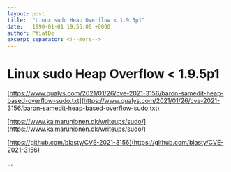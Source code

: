 ```yaml
---
layout: post
title:  "Linux sudo Heap Overflow < 1.9.5p1"
date:   1990-01-01 19:55:00 +0000
author: PfiatDe
excerpt_separator: <!--more-->
---
```


# Linux sudo Heap Overflow < 1.9.5p1

[https://www.qualys.com/2021/01/26/cve-2021-3156/baron-samedit-heap-based-overflow-sudo.txt](https://www.qualys.com/2021/01/26/cve-2021-3156/baron-samedit-heap-based-overflow-sudo.txt)

[https://www.kalmarunionen.dk/writeups/sudo/](https://www.kalmarunionen.dk/writeups/sudo/)

[https://github.com/blasty/CVE-2021-3156](https://github.com/blasty/CVE-2021-3156)

...
<!--more-->
